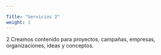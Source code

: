 ```yaml
---

Title: "Servicios 2"
weight: 1
---
```

2 Creamos contenido para proyectos, campañas, empresas, organizaciones, ideas y conceptos.